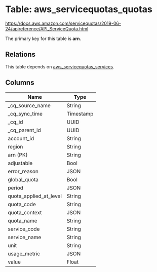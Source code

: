 # Table: aws_servicequotas_quotas

https://docs.aws.amazon.com/servicequotas/2019-06-24/apireference/API_ServiceQuota.html

The primary key for this table is **arn**.

## Relations
This table depends on [aws_servicequotas_services](aws_servicequotas_services.md).


## Columns
| Name          | Type          |
| ------------- | ------------- |
|_cq_source_name|String|
|_cq_sync_time|Timestamp|
|_cq_id|UUID|
|_cq_parent_id|UUID|
|account_id|String|
|region|String|
|arn (PK)|String|
|adjustable|Bool|
|error_reason|JSON|
|global_quota|Bool|
|period|JSON|
|quota_applied_at_level|String|
|quota_code|String|
|quota_context|JSON|
|quota_name|String|
|service_code|String|
|service_name|String|
|unit|String|
|usage_metric|JSON|
|value|Float|